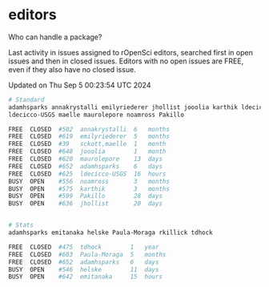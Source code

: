 # editors

Who can handle a package?

Last activity in issues assigned to rOpenSci editors, searched first in open
issues and then in closed issues. Editors with no open issues are FREE, even if
they also have no closed issue.


Updated on Thu Sep 5 00:23:54 UTC 2024

```bash
# Standard
adamhsparks annakrystalli emilyriederer jhollist jooolia karthik ldecicco
ldecicco-USGS maelle maurolepore noamross Pakillo

FREE  CLOSED  #502  annakrystalli  6   months
FREE  CLOSED  #619  emilyriederer  5   months
FREE  CLOSED  #39   sckott,maelle  1   month
FREE  CLOSED  #648  jooolia        1   month
FREE  CLOSED  #620  maurolepore    13  days
FREE  CLOSED  #652  adamhsparks    6   days
FREE  CLOSED  #625  ldecicco-USGS  16  hours
BUSY  OPEN    #556  noamross       3   months
BUSY  OPEN    #575  karthik        3   months
BUSY  OPEN    #599  Pakillo        28  days
BUSY  OPEN    #636  jhollist       20  days


# Stats
adamhsparks emitanaka helske Paula-Moraga rkillick tdhock

FREE  CLOSED  #475  tdhock        1   year
FREE  CLOSED  #603  Paula-Moraga  5   months
FREE  CLOSED  #652  adamhsparks   6   days
BUSY  OPEN    #546  helske        11  days
BUSY  OPEN    #642  emitanaka     15  hours
```
